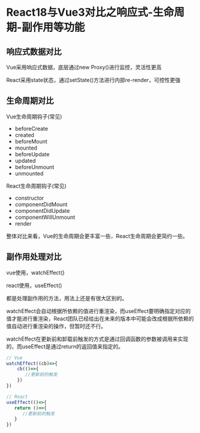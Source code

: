 # React18与Vue3对比之响应式-生命周期-副作用等功能

## 响应式数据对比

Vue采用响应式数据，底层通过new Proxy()进行监控，灵活性更高

React采用state状态，通过setState()方法进行内部re-render，可控性更强

## 生命周期对比

Vue生命周期钩子(常见)

- beforeCreate
- created
- beforeMount
- mounted
- beforeUpdate
- updated
- beforeUnmount
- unmounted

React生命周期钩子(常见)

- constructor
- componentDidMount
- componentDidUpdate
- componentWillUnmount
- render

整体对比来看，Vue的生命周期会更丰富一些，React生命周期会更简约一些。

## 副作用处理对比

vue使用，watchEffect()

react使用，useEffect()

都是处理副作用的方法，用法上还是有很大区别的。

watchEffect会自动根据所依赖的值进行重渲染，而useEffect要明确指定对应的值才能进行重渲染，React团队已经给出在未来的版本中可能会改成根据所依赖的值自动进行重渲染的操作，但暂时还不行。

watchEffect在更新前和卸载前触发的方式是通过回调函数的参数被调用来实现的，而useEffect是通过return的返回值来指定的。

```javascript
// Vue
watchEffect((cb)=>{
	cb(()=>{
       //更新前的触发
    })
})
```

```javascript
// React
useEffect(()=>{
   return ()=>{
      //更新前的触发
   }
})
```
